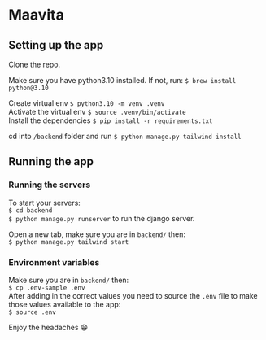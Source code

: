 Maavita
===

## Setting up the app

Clone the repo.  

Make sure you have python3.10 installed. If not, run: `$ brew install python@3.10`  

Create virtual env `$ python3.10 -m venv .venv`  
Activate the virtual env `$ source .venv/bin/activate`  
Install the dependencies `$ pip install -r requirements.txt`  

cd into `/backend` folder and run `$ python manage.py tailwind install`


## Running the app

### Running the servers
To start your servers:  
`$ cd backend`  
`$ python manage.py runserver` to run the django server.  

Open a new tab, make sure you are in `backend/` then:  
`$ python manage.py tailwind start`  


### Environment variables

Make sure you are in `backend/` then:  
`$ cp .env-sample .env`  
After adding in the correct values you need to source the `.env` file to make those values available to the app:  
`$ source .env`  


Enjoy the headaches 😁
